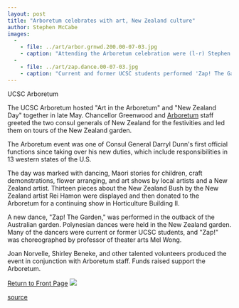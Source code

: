 ```yaml
---
layout: post
title: "Arboretum celebrates with art, New Zealand culture"
author: Stephen McCabe
images:
  -
    - file: ../art/arbor.grnwd.200.00-07-03.jpg
    - caption: "Attending the Arboretum celebration were (l-r) Stephen McCabe, Ellen Sears, Chancellor Greenwood, Consul General Richard Collier Sears (San Francisco), Patrice Dunn, Consul General Darryl Dunn (Los Angeles), and Tom Sauceda, curator of New Zealand plants. Photo: Dip Moy"
  -
    - file: ../art/zap.dance.00-07-03.jpg
    - caption: "Current and former UCSC students performed 'Zap! The Garden' at the UCSC Arboretum. Photo: Dip Moy"
---
```


UCSC Arboretum

The UCSC Arboretum hosted "Art in the Arboretum" and "New Zealand Day" together in late May. Chancellor Greenwood and [Arboretum][1] staff greeted the two consul generals of New Zealand for the festivities and led them on tours of the New Zealand garden.

The Arboretum event was one of Consul General Darryl Dunn's first official functions since taking over his new duties, which include responsibilities in 13 western states of the U.S.  
  
The day was marked with dancing, Maori stories for children, craft demonstrations, flower arranging, and art shows by local artists and a New Zealand artist. Thirteen pieces about the New Zealand Bush by the New Zealand artist Rei Hamon were displayed and then donated to the Arboretum for a continuing show in Horticulture Building II.  
  
A new dance, "Zap! The Garden," was performed in the outback of the Australian garden. Polynesian dances were held in the New Zealand garden. Many of the dancers were current or former UCSC students, and "Zap!" was choreographed by professor of theater arts Mel Wong.  
  
Joan Norvelle, Shirley Beneke, and other talented volunteers produced the event in conjunction with Arboretum staff. Funds raised support the Arboretum.

[Return to Front Page][2] ![ ][3]

[1]: http://www2.ucsc.edu/arboretum/
[2]: ../../index.html
[3]: ../../images/trans.gif

[source](http://www1.ucsc.edu/currents/00-01/07-03/zealand.html "Permalink to zealand")
